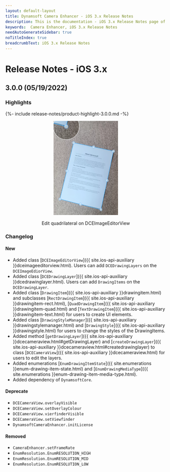 ```yaml
---
layout: default-layout
title: Dynamsoft Camera Enhancer - iOS 3.x Release Notes 
description: This is the documentation - iOS 3.x Release Notes page of Dynamsoft Camera Enhancer.
keywords:  Camera Enhancer, iOS 3.x Release Notes
needAutoGenerateSidebar: true
noTitleIndex: true
breadcrumbText: iOS 3.x Release Notes
---
```


# Release Notes - iOS 3.x

## 3.0.0 (05/19/2022)

### Highlights

{%- include release-notes/product-highlight-3.0.0.md -%}

<div align="center">
  <p><img src="assets/edit.png" width="40%" alt="Fast-mode"></p>
  <p>Edit quadrilateral on DCEImageEditorView</p>
</div>

### Changelog

#### New

- Added class [`DCEImageEditorView`]({{ site.ios-api-auxiliary }}dceimageeditorview.html). Users can add `DCEDrawingLayers` on the `DCEImageEdiorView`.
- Added class [`DCEDrawingLayer`]({{ site.ios-api-auxiliary }}dcedrawinglayer.html). Users can add `DrawingItems` on the `DCEDrawingLayer`.
- Added class [`DrawingItem`]({{ site.ios-api-auxiliary }}drawingitem.html) and subclasses [`RectDrawingItem`]({{ site.ios-api-auxiliary }}drawingitem-rect.html), [`QuadDrawingItem`]({{ site.ios-api-auxiliary }}drawingitem-quad.html) and [`TextDrawingItem`]({{ site.ios-api-auxiliary }}drawingitem-text.html) for users to create UI elements.
- Added class [`DrawingStyleManager`]({{ site.ios-api-auxiliary }}drawingstylemanager.html) and [`DrawingStyle`]({{ site.ios-api-auxiliary }}drawingstyle.html) for users to change the styles of the DrawingItems.
- Added method [`getDrawingLayer`]({{ site.ios-api-auxiliary }}dcecameraview.html#getDrawingLayer) and [`createDrawingLayer`]({{ site.ios-api-auxiliary }}dcecameraview.html#createdrawinglayer) to class [`DCECameraView`]({{ site.ios-api-auxiliary }}dcecameraview.html) for users to edit the layers.
- Added enumerations [`EnumDrawingItemState`]({{ site.enumerations }}enum-drawing-item-state.html) and [`EnumDrawingMediaType`]({{ site.enumerations }}enum-drawing-item-media-type.html).
- Added dependency of `DynamsoftCore`.

#### Deprecate

- `DCECameraView.overlayVisible`
- `DCECameraView.setOverlayColour`
- `DCECameraView.vierfinderVisible`
- `DCECameraView.setViewfinder`
- `DynamsoftCameraEnhancer.initLicense`

#### Removed

- `CameraEnhancer.setFrameRate`
- `EnumResolution.EnumRESOLUTION_HIGH`
- `EnumResolution.EnumRESOLUTION_MID`
- `EnumResolution.EnumRESOLUTION_LOW`
